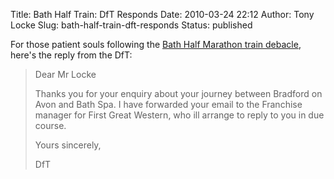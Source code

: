 Title: Bath Half Train: DfT Responds
Date: 2010-03-24 22:12
Author: Tony Locke
Slug: bath-half-train-dft-responds
Status: published

For those patient souls following the [Bath Half Marathon train debacle]({filename}too-few-carriages-for-bath-half.md), here's the reply from the DfT:  

> Dear Mr Locke  
>   
> Thanks you for your enquiry about your journey between Bradford on Avon and Bath Spa. I have forwarded your email to the Franchise manager for First Great Western, who ill arrange to reply to you in due course.  
>   
> Yours sincerely,  
>   
> DfT  
